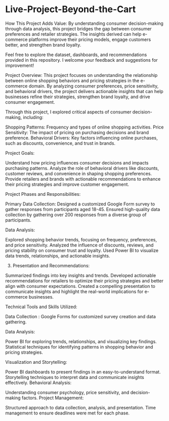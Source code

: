 # Live-Project-Beyond-the-Cart

How This Project Adds Value: By understanding consumer decision-making through data analysis, this project bridges the gap between consumer preferences and retailer strategies. The insights derived can help e-commerce platforms improve their pricing models, engage customers better, and strengthen brand loyalty.

Feel free to explore the dataset, dashboards, and recommendations provided in this repository. I welcome your feedback and suggestions for improvement!

Project Overview: This project focuses on understanding the relationship between online shopping behaviors and pricing strategies in the e-commerce domain. By analyzing consumer preferences, price sensitivity, and behavioral drivers, the project delivers actionable insights that can help businesses refine their strategies, strengthen brand loyalty, and drive consumer engagement.

Through this project, I explored critical aspects of consumer decision-making, including:

Shopping Patterns: Frequency and types of online shopping activities. Price Sensitivity: The impact of pricing on purchasing decisions and brand preference. Behavioral Drivers: Key factors influencing online purchases, such as discounts, convenience, and trust in brands.

Project Goals:

Understand how pricing influences consumer decisions and impacts purchasing patterns. Analyze the role of behavioral drivers like discounts, customer reviews, and convenience in shaping shopping preferences. Provide retailers and brands with actionable recommendations to enhance their pricing strategies and improve customer engagement.

Project Phases and Responsibilities:

Primary Data Collection:
Designed a customized Google Form survey to gather responses from participants aged 18-45. Ensured high-quality data collection by gathering over 200 responses from a diverse group of participants. 

Data Analysis:

Explored shopping behavior trends, focusing on frequency, preferences, and price sensitivity. Analyzed the influence of discounts, reviews, and pricing stability on consumer trust and loyalty. Used Power BI to visualize data trends, relationships, and actionable insights. 

3. Presentation and Recommendations:

Summarized findings into key insights and trends. Developed actionable recommendations for retailers to optimize their pricing strategies and better align with consumer expectations. Created a compelling presentation to communicate insights and highlight the real-world implications for e-commerce businesses.

Technical Tools and Skills Utilized:

Data Collection :
Google Forms for customized survey creation and data gathering. 

Data Analysis:

Power BI for exploring trends, relationships, and visualizing key findings. Statistical techniques for identifying patterns in shopping behavior and pricing strategies. 

Visualization and Storytelling:

Power BI dashboards to present findings in an easy-to-understand format. Storytelling techniques to interpret data and communicate insights effectively. Behavioral Analysis:

Understanding consumer psychology, price sensitivity, and decision-making factors. Project Management:

Structured approach to data collection, analysis, and presentation. Time management to ensure deadlines were met for each phase.
